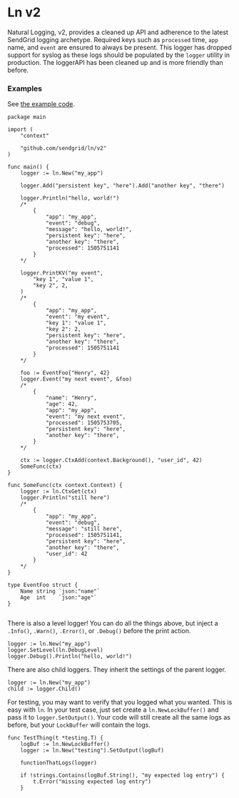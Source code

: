 # Ln v2

Natural Logging, v2, provides a cleaned up API and adherence to the latest SendGrid logging archetype. Required keys such as `processed` time, `app` name, and `event` are ensured to always be present. This logger has dropped support for syslog as these logs should be populated by the `logger` utility in production. The loggerAPI has been cleaned up and is more friendly than before.

### Examples

See [the example code]("https://github.com/sendgrid/ln/blob/master/example/main.go").
```
package main

import (
	"context"

	"github.com/sendgrid/ln/v2"
)

func main() {
	logger := ln.New("my_app")

	logger.Add("persistent key", "here").Add("another key", "there")

	logger.Println("hello, world!")
	/*
		{
		   	"app": "my_app",
		   	"event": "debug",
		   	"message": "hello, world!",
			"persistent key": "here",
			"another key": "there",
		   	"processed": 1505751141
		}
	*/

	logger.PrintKV("my event",
		"key 1", "value 1",
		"key 2", 2,
	)
	/*
		{
		   	"app": "my_app",
		   	"event": "my event",
		   	"key 1": "value 1",
		   	"key 2": 2,
			"persistent key": "here",
			"another key": "there",
		   	"processed": 1505751141
		}
	*/

	foo := EventFoo{"Henry", 42}
	logger.Event("my next event", &foo)
	/*
		{
			"name": "Henry",
			"age": 42,
			"app": "my_app",
			"event": "my next event",
			"processed": 1505753705,
			"persistent key": "here",
			"another key": "there",
		}
	*/

	ctx := logger.CtxAdd(context.Background(), "user_id", 42)
	SomeFunc(ctx)
}

func SomeFunc(ctx context.Context) {
	logger := ln.CtxGet(ctx)
	logger.Println("still here")
	/*
		{
			"app": "my_app",
			"event": "debug",
			"message": "still here",
			"processed": 1505751141,
			"persistent key": "here",
			"another key": "there",
			"user_id": 42
		}
	*/
}

type EventFoo struct {
	Name string `json:"name"`
	Age  int    `json:"age"`
}


```

There is also a level logger! You can do all the things above, but inject a `.Info()`, `.Warn()`, `.Error()`, or `.Debug()` before the print action.

```
logger := ln.New("my_app")
logger.SetLevel(ln.DebugLevel)
logger.Debug().Println("hello, world!")
```

There are also child loggers. They inherit the settings of the parent logger.
```
logger := ln.New("my_app")
child := logger.Child()
```

For testing, you may want to verify that you logged what you wanted. This is easy with `ln`. In your test case, just set create a `ln.NewLockBuffer()` and pass it to `logger.SetOutput()`. Your code will still create all the same logs as before, but your `LockBuffer` will contain the logs.

```
func TestThing(t *testing.T) {
	logBuf := ln.NewLockBuffer()
	logger := ln.New("testing").SetOutput(logBuf)

	functionThatLogs(logger)

	if !strings.Contains(logBuf.String(), "my expected log entry") {
		t.Error("missing expected log entry")
	}

```